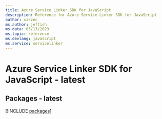 ```yaml
---
title: Azure Service Linker SDK for JavaScript
description: Reference for Azure Service Linker SDK for JavaScript
author: xirzec
ms.author: jeffish
ms.data: 03/13/2023
ms.topic: reference
ms.devlang: javascript
ms.service: servicelinker
---
```

# Azure Service Linker SDK for JavaScript - latest
## Packages - latest
[!INCLUDE [packages](service-linker-index.md)]